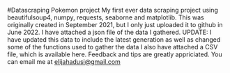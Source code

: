 #Datascraping Pokemon project
My first ever data scraping project using beautifulsoup4, numpy, requests, seaborne and matplotlib.
This was originally created in September 2021, but I only just uploaded it to github in June 2022.
I have attached a json file of the data I gathered.
UPDATE: I have updated this data to include the latest generation as well as changed some of the functions used to gather the data
I also have attached a CSV file, which is available here.
Feedback and tips are greatly appriciated. You can email me at elijahadusi@gmail.com
